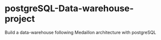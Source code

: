 # postgreSQL-Data-warehouse-project
Build a data-warehouse following Medaillon architecture with postgreSQL
